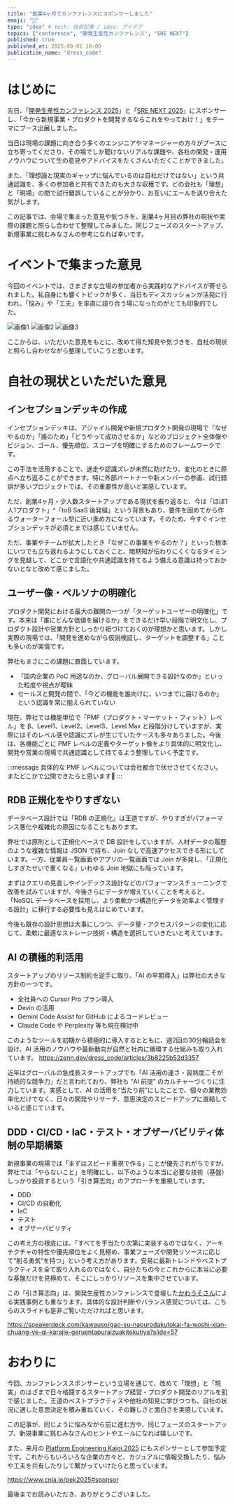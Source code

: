 ```yaml
---
title: "創業4ヶ月でカンファレンスにスポンサーしました"
emoji: "🦋"
type: "idea" # tech: 技術記事 / idea: アイデア
topics: ["conference", "開発生産性カンファレンス", "SRE NEXT"]
published: true
published_at: 2025-08-01 10:00
publication_name: "dress_code"
---
```


# はじめに

先日、「[開発生産性カンファレンス 2025](https://dev-productivity-con.findy-code.io/2025)」と「[SRE NEXT 2025](https://sre-next.dev/2025/)」にスポンサーし、「今から新規事業・プロダクトを開発するならこれをやっておけ！」をテーマにブース出展しました。

当日は現場の課題に向き合う多くのエンジニアやマネージャーの方々がブースに立ち寄ってくださり、その場でしか聞けないリアルな課題や、各社の開発・運用ノウハウについて生の意見やアドバイスをたくさんいただくことができました。

また、「理想論と現実のギャップに悩んでいるのは自社だけではない」という共通認識を、多くの参加者と共有できたのも大きな収穫です。どの会社も「理想」と「現場」の間で試行錯誤していることが分かり、お互いにエールを送り合えた気がします。

この記事では、会場で集まった意見や気づきを、創業4ヶ月目の弊社の現状や実際の課題と照らし合わせて整理してみました。同じフェーズのスタートアップ、新規事業に挑むみなさんの参考になれば幸いです。

# イベントで集まった意見

今回のイベントでは、さまざまな立場の参加者から実践的なアドバイスが寄せられました。私自身にも響くトピックが多く、当日もディスカッションが活発に行われ、「悩み」や「工夫」を率直に語り合う場になったのがとても印象的でした。

![画像1](/images/startup-4months-conference/1.jpg)
![画像2](/images/startup-4months-conference/2.jpg)
![画像3](/images/startup-4months-conference/3.jpg)

ここからは、いただいた意見をもとに、改めて得た知見や気づきを、自社の現状と照らし合わせながら整理していこうと思います。

# 自社の現状といただいた意見

## インセプションデッキの作成

インセプションデッキは、アジャイル開発や新規プロダクト開発の現場で「なぜやるのか」「誰のため」「どうやって成功させるか」などのプロジェクト全体像やビジョン、ゴール、優先順位、スコープを明確にするためのフレームワークです。

この手法を活用することで、迷走や認識ズレが未然に防げたり、変化のときに原点へ立ち返ることができます。特に外部パートナーや新メンバーの参画、試行錯誤が多いプロジェクトでは、その重要性が高いと実感しています。

ただ、創業4ヶ月・少人数スタートアップである現状を振り返ると、今は「ほぼ1人1プロダクト」^「toB SaaS 後発組」という背景もあり、要件を固めてから作るウォーターフォール型に近い進め方になっています。そのため、今すぐインセプションデッキが必須とまでは感じていません。

ただ、事業やチームが拡大したとき「なぜこの事業をやるのか？」といった根本にいつでも立ち返れるようにしておくこと、暗黙知が伝わりにくくなるタイミングを見越して、どこかで言語化や共通認識を持てるよう備える意識は持っておかないとなと改めて感じました。

## ユーザー像・ペルソナの明確化

プロダクト開発における最大の難関の一つが「ターゲットユーザーの明確化」です。本来は「誰にどんな価値を届けるか」をできるだけ早い段階で明文化し、プロダクト設計や営業方針としっかり紐づけておくのが理想かと思います。しかし実際の現場では、「開発を進めながら仮説検証し、ターゲットを調整する」ことも多いのが実情です。

弊社もまさにこの課題に直面しています。

- 「国内企業の PoC 用途なのか、グローバル展開できる設計なのか」といった粒度や視点が曖昧
- セールスと開発の間で、「今どの機能を誰向けに、いつまでに届けるのか」という認識を常に揃えられていない

現在、弊社では機能単位で「PMF（プロダクト・マーケット・フィット）レベル」を β、Level1、Level2、Level3、Level Max と段階分けしていますが、実際にはそのレベル感や認識にズレが生じていたケースも多々ありました。今後は、各機能ごとに PMF レベルの定義やターゲット像をより具体的に明文化し、開発や営業の現場で共通認識として持てるよう整理していく予定です。

:::message
具体的な PMF レベルについては会社都合で伏せさせてください。またどこかで公開できたらと思います🙏
:::

## RDB 正規化をやりすぎない

データベース設計では「RDB の正規化」は王道ですが、やりすぎがパフォーマンス悪化や複雑化の原因になることもあります。

弊社では原則として正規化ベースで DB 設計をしていますが、人材データの履歴のような複雑な情報は JSON で持ち、Join なしで高速アクセスできる形にしています。一方、従業員一覧画面やアプリの一覧画面では Join が多発し、「正規化しすぎたせいで重くなる」いわゆる Join 地獄にも陥っています。

まずはクエリの見直しやインデックス設計などのパフォーマンスチューニングで改善を試みていますが、今後さらにデータが増えていくことを考えると、「NoSQL データベースを採用し、より柔軟かつ構造化データを効率よく管理する設計」に移行する必要性も見えはじめています。

今後も既存の設計思想は大事にしつつ、データ量・アクセスパターンの変化に応じて、柔軟に最適なストレージ技術・構造を選択していきたいと考えています。

## AI の積極的利活用

スタートアップのリソース制約を逆手に取り、「AI の早期導入」は弊社の大きな方針の一つです。

- 全社員への Cursor Pro プラン導入
- Devin の活用
- Gemini Code Assist for GitHub によるコードレビュー
- Claude Code や Perplexity 等も現在検討中

このようなツールを初期から積極的に導入するとともに、週2回の30分輪読会を設け、AI 活用のノウハウや最新動向が自然と社内に循環する仕組みも取り入れています。
https://zenn.dev/dress_code/articles/3b8225b52d3357

近年はグローバルの急成長スタートアップでも「AI 活用の速さ・習熟度こそが持続的な競争力」だと言われており、弊社も “AI 前提” のカルチャーづくりに注力しています。実感として、AI の活用を“当たり前”にしたことで、個々の業務効率化だけでなく、日々の開発やリサーチ、意思決定のスピードアップに直結していると感じています。

## DDD・CI/CD・IaC・テスト・オブザーバビリティ体制の早期構築

新規事業の現場では「まずはスピード重視で作る」ことが優先されがちですが、弊社では「やらないこと」を明確にし、以下のような本当に必要な技術（基盤）しっかり投資するという「引き算志向」のアプローチを重視しています。

- DDD
- CI/CD の自動化
- IaC
- テスト
- オブザーバビリティ

この考え方の根底には、「すべてを手当たり次第に実装するのではなく、アーキテクチャの特性や優先順位をよく見極め、事業フェーズや開発リソースに応じて“削る勇気”を持つ」という考え方があります。安易に最新トレンドやベストプラクティスを全て取り入れるのではなく、自分たちの今とこれからに本当に必要な基盤だけを見極めて、そこにしっかりリソースを集中させています。

この「引き算志向」は、開発生産性カンファレンスで登壇した[かわうそさん](https://zenn.dev/syoryu89)による実践事例とも重なります。具体的な設計判断やバランス感覚については、こちらのスライドも是非ご覧いただければと思います。

https://speakerdeck.com/kawauso/gao-su-napurodakutokai-fa-woshi-xian-chuang-ye-qi-karajie-geruentapuraizuakitekutiya?slide=57

# おわりに

今回、カンファレンススポンサーという立場を通じて、改めて「理想」と「現実」のはざまで日々格闘するスタートアップ経営・プロダクト開発のリアルを肌で感じました。王道のベストプラクティスや他社の知見に学びつつも、自社の状況に適した意思決定を積み重ねていく、その難しさと面白さを実感しています。

この記事が、同じように悩みながら前に進む方や、同じフェーズのスタートアップ、新規事業に挑むみなさんのヒントやエールになれば嬉しいです。

また、来月の [Platform Engineering Kaigi 2025](https://www.cnia.io/pek2025) にもスポンサーとして参加予定です。これからもいろいろな企業の方々と、カジュアルに情報交換したり、悩みや工夫を共有したりして繋がっていけたらと思っています。

https://www.cnia.io/pek2025#sponsor

最後までお読みいただき、ありがとうございました。

